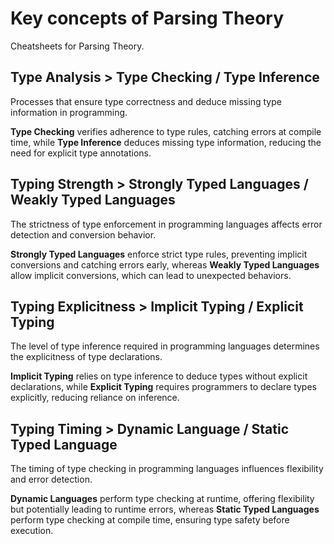 # Key concepts of Parsing Theory

Cheatsheets for Parsing Theory.

<!-- [:arrow_down: Tags legend](#tags-legend) at the end of the page. -->

<!-- - []() by []() ( _:movie_camera:_ ) -->

## **Type Analysis** > Type Checking / Type Inference

Processes that ensure type correctness and deduce missing type information in programming.

**Type Checking** verifies adherence to type rules, catching errors at compile time, while **Type Inference** deduces missing type information, reducing the need for explicit type annotations.

## **Typing Strength** > Strongly Typed Languages / Weakly Typed Languages

The strictness of type enforcement in programming languages affects error detection and conversion behavior.

**Strongly Typed Languages** enforce strict type rules, preventing implicit conversions and catching errors early, whereas **Weakly Typed Languages** allow implicit conversions, which can lead to unexpected behaviors.

## **Typing Explicitness** > Implicit Typing / Explicit Typing

The level of type inference required in programming languages determines the explicitness of type declarations.

**Implicit Typing** relies on type inference to deduce types without explicit declarations, while **Explicit Typing** requires programmers to declare types explicitly, reducing reliance on inference.

## **Typing Timing** > Dynamic Language / Static Typed Language

The timing of type checking in programming languages influences flexibility and error detection.

**Dynamic Languages** perform type checking at runtime, offering flexibility but potentially leading to runtime errors, whereas **Static Typed Languages** perform type checking at compile time, ensuring type safety before execution.
